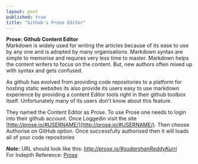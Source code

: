 ```yaml
---
layout: post
published: true
title: "Github's Prose Editor"
---
```


**Prose: Github Content Editor** <br/>
Markdown is widely used for writing the articles because of its ease to use by any one and is adopted by many organisations. Markdown syntax are simple to memorise and requires very less time to master. Markdown helps the content writers to focus on the content. But, new authors often mixed up with syntax and gets confused.<br/>

As github has evolved from providing code repositories to a platform for hosting static  websites its also provide its users easy to use markdown experience by providing a content Editor tools right in their github toolbox itself. Unfortunately many of its users don't know about this feature.

They named the Content Editor as Prose. To use Prose one needs to login into their github account. Once Loggedin visit the site [http://prose.io/#USERNAME/](http://prose.io/#USERNAME/). Then choose Authorise on GitHub option. Once successfully authorised then it will loads all of your code repositories 

_**Note:**_  URL should look like this:  _http://prose.io/#sudarshanReddyKurri_ 
<br/>
For Indepth Reference: [Prose](https://github.com/prose/prose/wiki/Getting-Started) 
 

 
